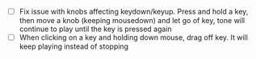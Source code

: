 - [ ] Fix issue with knobs affecting keydown/keyup. Press and hold a key, then move a knob (keeping mousedown) and let go of key, tone will continue to play until the key is pressed again
- [ ] When clicking on a key and holding down mouse, drag off key. It will keep playing instead of stopping